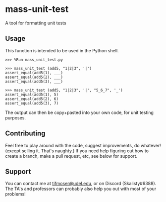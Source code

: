 # mass-unit-test
A tool for formatting unit tests

## Usage
This function is intended to be used in the Python shell.
```
>>> %Run mass_unit_test.py

>>> mass_unit_test (add5, "1|2|3", '|')
assert_equal(add5(1), ___)
assert_equal(add5(2), ___)
assert_equal(add5(3), ___)

>>> mass_unit_test (add5, "1|2|3", '|', "5_6_7", '_')
assert_equal(add5(1), 5)
assert_equal(add5(2), 6)
assert_equal(add5(3), 7)
```
The output can then be copy+pasted into your own code, for unit testing purposes.

## Contributing
Feel free to play around with the code, suggest improvements, do whatever! (except selling it. That's naughty.)
If you need help figuring out how to create a branch, make a pull request, etc, see below for support.

## Support
You can contact me at tifmoser@udel.edu, or on Discord (Skalisty#6388). The TA's and professors can probably also help you out with most of your problems!
